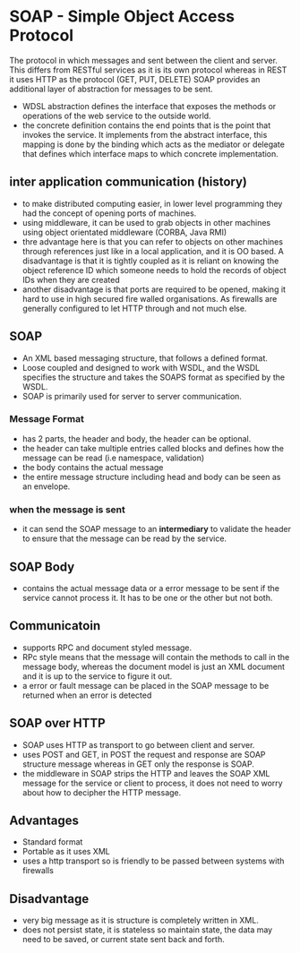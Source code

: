# SOAP - Simple Object Access Protocol

The protocol in which messages and sent between the client and server. This differs from RESTful services as it is its own protocol whereas in REST it uses HTTP as the protocol (GET, PUT, DELETE) SOAP provides an additional layer of abstraction for messages to be sent.

- WDSL abstraction defines the interface that exposes the methods or operations of the web service to the outside world. 
- the concrete definition contains the end points that is the point that invokes the service. It implements from the abstract interface, this mapping is done by the binding which acts as the mediator or delegate that defines which interface maps to which concrete implementation.

## inter application communication (history)
- to make distributed computing easier, in lower level programming they had the concept of opening ports of machines.
- using middleware, it can be used to grab objects in other machines using object orientated middleware (CORBA, Java RMI)
- thre advantage here is that you can refer to objects on other machines through references just like in a local application, and it is OO based. A disadvantage is that it is tightly coupled as it is reliant on knowing the object reference ID which someone needs to hold the records of object IDs when they are created
- another disadvantage is that ports are required to be opened, making it hard to use in high secured fire walled organisations. As firewalls are generally configured to let HTTP through and not much else.

## SOAP

- An XML based messaging structure, that follows a defined format.
- Loose coupled and designed to work with WSDL, and the WSDL specifies the structure and takes the SOAPS format as specified by the WSDL.
- SOAP is primarily used for server to server communication.

### Message Format
- has 2 parts, the header and body, the header can be optional.
- the header can take multiple entries called blocks and defines how the message can be read (i.e namespace, validation)
- the body contains the actual message
- the entire message structure including head and body can be seen as an envelope.

### when the message is sent

- it can send the SOAP message to an **intermediary** to validate the header to ensure that the message can be read by the service.

## SOAP Body
- contains the actual message data or a error message to be sent if the service cannot process it. It has to be one or the other but not both.

## Communicatoin

- supports RPC and document styled message.
- RPc style means that the message will contain the methods to call in the message body, whereas the document model is just an XML document and it is up to the service to figure it out.
- a error or fault message can be placed in the SOAP message to be returned when an error is detected

## SOAP over HTTP
- SOAP uses HTTP as transport to go between client and server.
- uses POST and GET, in POST the request and response are SOAP structure message whereas in GET only the response is SOAP.
- the middleware in SOAP strips the HTTP and leaves the SOAP XML message for the service or client to process, it does not need to worry about how to decipher the HTTP message.

## Advantages

- Standard format
- Portable as it uses XML
- uses a http transport so is friendly to be passed between systems with firewalls

## Disadvantage
- very big message as it is structure is completely written in XML.
- does not persist state, it is stateless so maintain state, the data may need to be saved, or current state sent back and forth.
